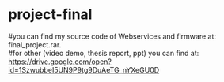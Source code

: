 # project-final
#you can find my source code of Webservices and firmware at: final_project.rar.
<br />
#for other (video demo, thesis report, ppt) you can find at: https://drive.google.com/open?id=1SzwubbeI5UN9P9tg9DuAeTG_nYXeGU0D

